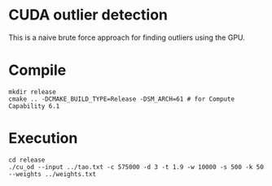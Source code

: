 # CUDA outlier detection

This is a naive brute force approach for finding outliers using the GPU.

# Compile

```
mkdir release
cmake .. -DCMAKE_BUILD_TYPE=Release -DSM_ARCH=61 # for Compute Capability 6.1
```

# Execution 

```
cd release
./cu_od --input ../tao.txt -c 575000 -d 3 -t 1.9 -w 10000 -s 500 -k 50 --weights ../weights.txt 
```